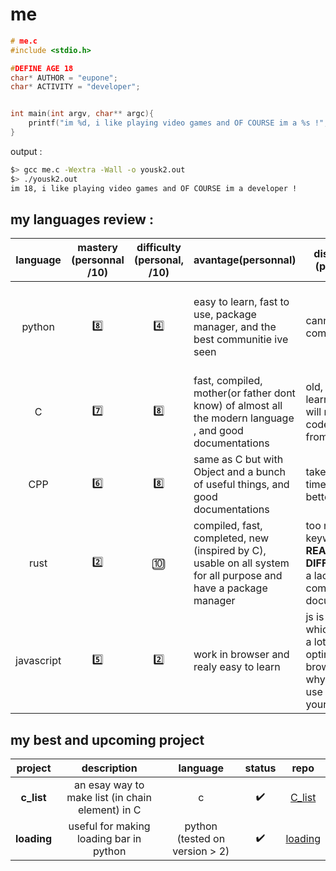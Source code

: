 
# me
```c
# me.c
#include <stdio.h>

#DEFINE AGE 18
char* AUTHOR = "eupone";
char* ACTIVITY = "developer";


int main(int argv, char** argc){
    printf("im %d, i like playing video games and OF COURSE im a %s !",AGE,ACTIVITY);
}

```
output :
```bash
$> gcc me.c -Wextra -Wall -o yousk2.out
$> ./yousk2.out
im 18, i like playing video games and OF COURSE im a developer !
```



## my languages review :
|  language  | mastery (personnal /10) | difficulty (personal, /10) | avantage(personnal)                                                                                                        | disaventage (personnal)                                                                                                      | case of use                                                  |
|:----------:|:---------:|:-----------------------:|-----------------------------------------------------------------------------------------------------------------|------------------------------------------------------------------------------------------------------------------|--------------------------------------------------------------|
| python     | 8️⃣    | 4️⃣                  | easy to learn, fast to use, package manager, and the best communitie ive seen                                   | cannot be compiled                                                                                               | back-end, scripting and learning (for human or machine ;) )  |
| C          | 7️⃣    | 8️⃣                  | fast, compiled, mother(or father dont know) of almost all the modern language , and good documentations          | old, slow to learn and you will need to code almost from scratch                                                 | only your imagination (and time) can stop you                |
| CPP        | 6️⃣    | 8️⃣                  | same as C but with Object and a bunch of useful things, and good documentations                                  | take a lot of time like C (a lil better)                                                                         | same as C but without the time                               |
| rust       | 2️⃣    | 🔟                 | compiled, fast, completed, new (inspired by C), usable on all system for all purpose and have a package manager | too much keyword, **REALY DIFFICULT** and a lack of communitie and documentations                                                                         | same as C, but with reduce time (if you manage to master it) |
| javascript | 5️⃣    | 2️⃣                  | work in browser and realy easy to learn                                                                         | js is like a car, which pollutes a lot and is optimised for browser (this is why chrome use almost all your RAM) | website (realtime, animation, etc)                           |




## my best and upcoming project

| **project** |                    description                   |            language            |       status       |                repo               |
|:-------:|:------------------------------------------------:|:------------------------------:|:------------------:|:---------------------------------:|
|  **c_list** | an esay way to make list (in chain element) in C |                c               | :heavy_check_mark: | [C_list](https://github.com/eupone/C_list)  |
| **loading** |      useful for making loading bar in python     | python (tested on version > 2) | :heavy_check_mark: | [loading](https://github.com/eupone/Loading) |

